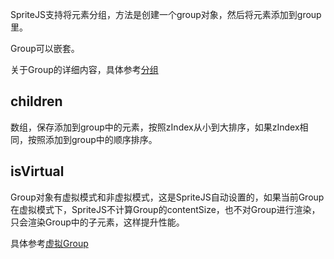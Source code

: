 SpriteJS支持将元素分组，方法是创建一个group对象，然后将元素添加到group里。

Group可以嵌套。

关于Group的详细内容，具体参考[分组](/zh-cn/elements#分组-group)

## children

数组，保存添加到group中的元素，按照zIndex从小到大排序，如果zIndex相同，按照添加到group中的顺序排序。

## isVirtual

Group对象有虚拟模式和非虚拟模式，这是SpriteJS自动设置的，如果当前Group在虚拟模式下，SpriteJS不计算Group的contentSize，也不对Group进行渲染，只会渲染Group中的子元素，这样提升性能。

具体参考[虚拟Group](/zh-cn/guide/virtualgroup)
